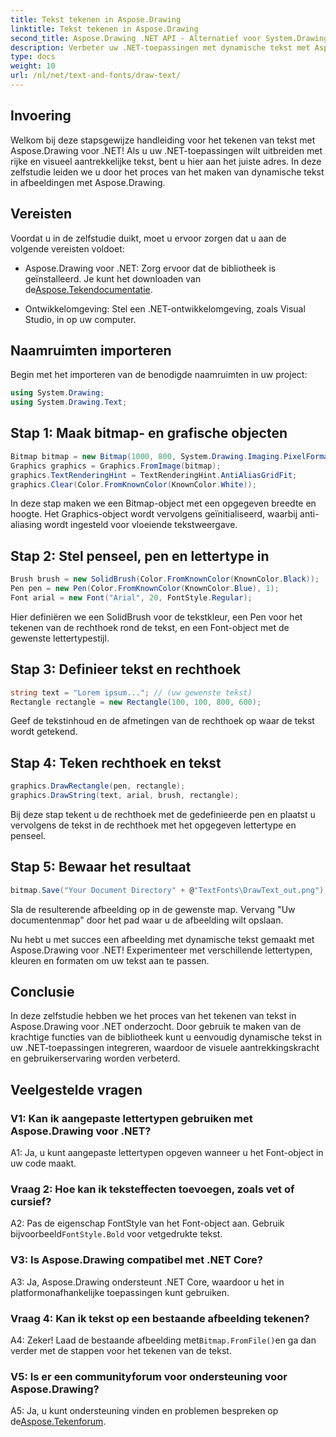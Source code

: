 ```yaml
---
title: Tekst tekenen in Aspose.Drawing
linktitle: Tekst tekenen in Aspose.Drawing
second_title: Aspose.Drawing .NET API - Alternatief voor System.Drawing.Common
description: Verbeter uw .NET-toepassingen met dynamische tekst met Aspose.Drawing voor .NET. Volg onze stapsgewijze handleiding om tekst te tekenen, lettertypen aan te passen en visueel aantrekkelijke afbeeldingen te maken.
type: docs
weight: 10
url: /nl/net/text-and-fonts/draw-text/
---
```

## Invoering

Welkom bij deze stapsgewijze handleiding voor het tekenen van tekst met Aspose.Drawing voor .NET! Als u uw .NET-toepassingen wilt uitbreiden met rijke en visueel aantrekkelijke tekst, bent u hier aan het juiste adres. In deze zelfstudie leiden we u door het proces van het maken van dynamische tekst in afbeeldingen met Aspose.Drawing.

## Vereisten

Voordat u in de zelfstudie duikt, moet u ervoor zorgen dat u aan de volgende vereisten voldoet:

-  Aspose.Drawing voor .NET: Zorg ervoor dat de bibliotheek is geïnstalleerd. Je kunt het downloaden van de[Aspose.Tekendocumentatie](https://reference.aspose.com/drawing/net/).

- Ontwikkelomgeving: Stel een .NET-ontwikkelomgeving, zoals Visual Studio, in op uw computer.

## Naamruimten importeren

Begin met het importeren van de benodigde naamruimten in uw project:

```csharp
using System.Drawing;
using System.Drawing.Text;
```

## Stap 1: Maak bitmap- en grafische objecten

```csharp
Bitmap bitmap = new Bitmap(1000, 800, System.Drawing.Imaging.PixelFormat.Format32bppPArgb);
Graphics graphics = Graphics.FromImage(bitmap);
graphics.TextRenderingHint = TextRenderingHint.AntiAliasGridFit;
graphics.Clear(Color.FromKnownColor(KnownColor.White));
```

In deze stap maken we een Bitmap-object met een opgegeven breedte en hoogte. Het Graphics-object wordt vervolgens geïnitialiseerd, waarbij anti-aliasing wordt ingesteld voor vloeiende tekstweergave.

## Stap 2: Stel penseel, pen en lettertype in

```csharp
Brush brush = new SolidBrush(Color.FromKnownColor(KnownColor.Black));
Pen pen = new Pen(Color.FromKnownColor(KnownColor.Blue), 1);
Font arial = new Font("Arial", 20, FontStyle.Regular);
```

Hier definiëren we een SolidBrush voor de tekstkleur, een Pen voor het tekenen van de rechthoek rond de tekst, en een Font-object met de gewenste lettertypestijl.

## Stap 3: Definieer tekst en rechthoek

```csharp
string text = "Lorem ipsum..."; // (uw gewenste tekst)
Rectangle rectangle = new Rectangle(100, 100, 800, 600);
```

Geef de tekstinhoud en de afmetingen van de rechthoek op waar de tekst wordt getekend.

## Stap 4: Teken rechthoek en tekst

```csharp
graphics.DrawRectangle(pen, rectangle);
graphics.DrawString(text, arial, brush, rectangle);
```

Bij deze stap tekent u de rechthoek met de gedefinieerde pen en plaatst u vervolgens de tekst in de rechthoek met het opgegeven lettertype en penseel.

## Stap 5: Bewaar het resultaat

```csharp
bitmap.Save("Your Document Directory" + @"TextFonts\DrawText_out.png");
```

Sla de resulterende afbeelding op in de gewenste map. Vervang "Uw documentenmap" door het pad waar u de afbeelding wilt opslaan.

Nu hebt u met succes een afbeelding met dynamische tekst gemaakt met Aspose.Drawing voor .NET! Experimenteer met verschillende lettertypen, kleuren en formaten om uw tekst aan te passen.

## Conclusie

In deze zelfstudie hebben we het proces van het tekenen van tekst in Aspose.Drawing voor .NET onderzocht. Door gebruik te maken van de krachtige functies van de bibliotheek kunt u eenvoudig dynamische tekst in uw .NET-toepassingen integreren, waardoor de visuele aantrekkingskracht en gebruikerservaring worden verbeterd.

## Veelgestelde vragen

### V1: Kan ik aangepaste lettertypen gebruiken met Aspose.Drawing voor .NET?

A1: Ja, u kunt aangepaste lettertypen opgeven wanneer u het Font-object in uw code maakt.

### Vraag 2: Hoe kan ik teksteffecten toevoegen, zoals vet of cursief?

 A2: Pas de eigenschap FontStyle van het Font-object aan. Gebruik bijvoorbeeld`FontStyle.Bold` voor vetgedrukte tekst.

### V3: Is Aspose.Drawing compatibel met .NET Core?

A3: Ja, Aspose.Drawing ondersteunt .NET Core, waardoor u het in platformonafhankelijke toepassingen kunt gebruiken.

### Vraag 4: Kan ik tekst op een bestaande afbeelding tekenen?

 A4: Zeker! Laad de bestaande afbeelding met`Bitmap.FromFile()`en ga dan verder met de stappen voor het tekenen van de tekst.

### V5: Is er een communityforum voor ondersteuning voor Aspose.Drawing?

 A5: Ja, u kunt ondersteuning vinden en problemen bespreken op de[Aspose.Tekenforum](https://forum.aspose.com/c/diagram/17).